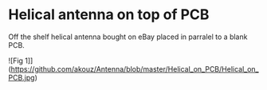 # Helical antenna on top of PCB

Off the shelf helical antenna bought on eBay placed in parralel to a blank PCB. 

![Fig 1]](https://github.com/akouz/Antenna/blob/master/Helical_on_PCB/Helical_on_PCB.jpg)
